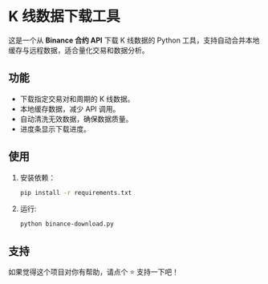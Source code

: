 # K 线数据下载工具

这是一个从 **Binance 合约 API** 下载 K 线数据的 Python 工具，支持自动合并本地缓存与远程数据，适合量化交易和数据分析。

## 功能
- 下载指定交易对和周期的 K 线数据。
- 本地缓存数据，减少 API 调用。
- 自动清洗无效数据，确保数据质量。
- 进度条显示下载进度。

## 使用
1. 安装依赖：
   ```bash
   pip install -r requirements.txt

2. 运行:
   ```bash
   python binance-download.py
   
## 支持

如果觉得这个项目对你有帮助，请点个 ⭐️ 支持一下吧！
